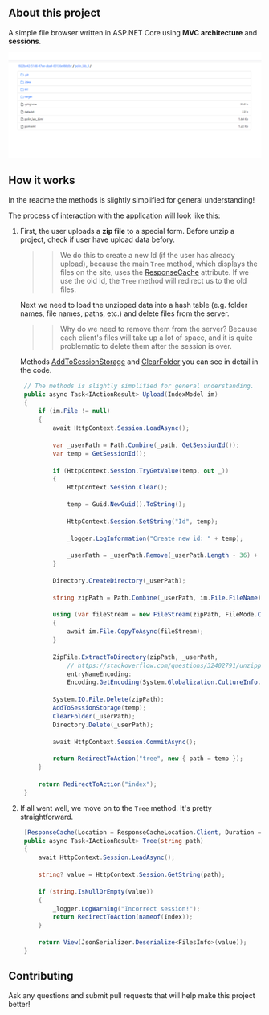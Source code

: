 ## About this project
A simple file browser written in ASP.NET Core using **MVC architecture** and **sessions**.

![browser](https://github.com/WebWat/Tree/blob/master/Imgs/browser.png)

## How it works
In the readme the methods is slightly simplified for general understanding!

The process of interaction with the application will look like this:
  1. First, the user uploads a **zip file** to a special form. Before unzip a project, check if user have upload data beforу. 
     
     >> We do this to create a new Id (if the user has already upload), 
        because the main `Tree` method, which displays the files on the site, uses the [ResponseCache](https://docs.microsoft.com/en-us/aspnet/core/performance/caching/response?view=aspnetcore-6.0#responsecache-attribute) attribute. 
        If we use the old Id, the `Tree` method will redirect us to the old files.
     
     Next we need to load the unzipped data into a hash table (e.g. folder names, file names, paths, etc.) and delete files from the server.
     
     >> Why do we need to remove them from the server? 
        Because each client's files will take up a lot of space, and it is quite problematic to delete them after the session is over.
       
     Methods [AddToSessionStorage](https://github.com/WebWat/Tree/blob/355ec9b189729a85cbdb3dd69a13f1c181c75021/Tree/Controllers/HomeController.cs#L178) and [ClearFolder](https://github.com/WebWat/Tree/blob/355ec9b189729a85cbdb3dd69a13f1c181c75021/Tree/Controllers/HomeController.cs#L167) you can see in detail in the code.
        
     ``` csharp
      // The methods is slightly simplified for general understanding.
      public async Task<IActionResult> Upload(IndexModel im)
      {
          if (im.File != null)
          {
              await HttpContext.Session.LoadAsync();

              var _userPath = Path.Combine(_path, GetSessionId());
              var temp = GetSessionId();

              if (HttpContext.Session.TryGetValue(temp, out _))
              {
                  HttpContext.Session.Clear();

                  temp = Guid.NewGuid().ToString();

                  HttpContext.Session.SetString("Id", temp);

                  _logger.LogInformation("Create new id: " + temp);

                  _userPath = _userPath.Remove(_userPath.Length - 36) + temp;
              }

              Directory.CreateDirectory(_userPath);

              string zipPath = Path.Combine(_userPath, im.File.FileName);

              using (var fileStream = new FileStream(zipPath, FileMode.Create))
              {
                  await im.File.CopyToAsync(fileStream);
              }

              ZipFile.ExtractToDirectory(zipPath, _userPath, 
                  // https://stackoverflow.com/questions/32402791/unzipping-with-extracttodirectory-method-distorts-non-latin-symbols
                  entryNameEncoding:
                  Encoding.GetEncoding(System.Globalization.CultureInfo.CurrentCulture.TextInfo.OEMCodePage));

              System.IO.File.Delete(zipPath);
              AddToSessionStorage(temp);
              ClearFolder(_userPath);
              Directory.Delete(_userPath);

              await HttpContext.Session.CommitAsync();

              return RedirectToAction("tree", new { path = temp });
          }

          return RedirectToAction("index");
      }
     ```
    
  2. If all went well, we move on to the `Tree` method. It's pretty straightforward.
     ``` csharp
      [ResponseCache(Location = ResponseCacheLocation.Client, Duration = 60 * 10)]
      public async Task<IActionResult> Tree(string path)
      {
          await HttpContext.Session.LoadAsync();

          string? value = HttpContext.Session.GetString(path);

          if (string.IsNullOrEmpty(value))
          {
              _logger.LogWarning("Incorrect session!");
              return RedirectToAction(nameof(Index));
          }

          return View(JsonSerializer.Deserialize<FilesInfo>(value));
      }
     ```

## Contributing
Ask any questions and submit pull requests that will help make this project better!
  
  
  
